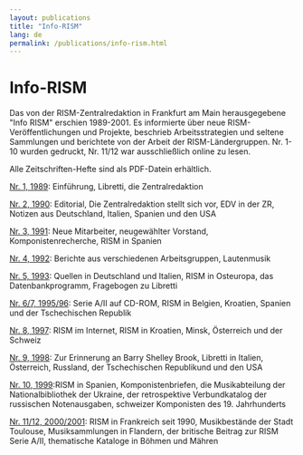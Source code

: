 ```yaml
---
layout: publications
title: "Info-RISM"
lang: de
permalink: /publications/info-rism.html
---
```


# Info-RISM

Das von der RISM-Zentralredaktion in Frankfurt am Main herausgegebene "Info RISM" erschien 1989-2001. Es informierte über neue RISM-Veröffentlichungen und Projekte, beschrieb Arbeitsstrategien und seltene Sammlungen und berichtete von der Arbeit der RISM-Ländergruppen. Nr. 1-10 wurden gedruckt, Nr. 11/12 war ausschließlich online zu lesen.

Alle Zeitschriften-Hefte sind als PDF-Datein erhältlich.



[Nr. 1, 1989](/../resources-old-website/site-content/Info-RISM/InfoRISM_01.pdf "TEXT, Info RISM 01, InfoRISM\_01.pdf, 1.4 MB"): Einführung, Libretti, die Zentralredaktion

[Nr. 2, 1990](/../resources-old-website/site-content/Info-RISM/InfoRISM_02.pdf "TEXT, Info RISM 02, InfoRISM\_02.pdf, 1.8 MB"): Editorial, Die Zentralredaktion stellt sich vor, EDV in der ZR, Notizen aus Deutschland, Italien, Spanien und den USA

[Nr. 3, 1991](/../resources-old-website/site-content/Info-RISM/InfoRISM_03.pdf "TEXT, Info RISM 03, InfoRISM\_03.pdf, 1.1 MB"): Neue Mitarbeiter, neugewählter Vorstand, Komponistenrecherche, RISM in Spanien

[Nr. 4, 1992](/../resources-old-website/site-content/Info-RISM/InfoRISM_04.pdf "TEXT, Info RISM 04, InfoRISM\_04.pdf, 664 KB"): Berichte aus verschiedenen Arbeitsgruppen, Lautenmusik

[Nr. 5, 1993](/../resources-old-website/site-content/Info-RISM/InfoRISM_05.pdf "TEXT, Info RISM 05, InfoRISM\_05.pdf, 329 KB"): Quellen in Deutschland und Italien, RISM in Osteuropa, das Datenbankprogramm, Fragebogen zu Libretti

[Nr. 6/7, 1995/96](/../resources-old-website/site-content/Info-RISM/InfoRISM_06_07.pdf "TEXT, Info RISM 06 07, InfoRISM\_06\_07.pdf, 256 KB"): Serie A/II auf CD-ROM, RISM in Belgien, Kroatien, Spanien und der Tschechischen Republik

[Nr. 8, 1997](/../resources-old-website/site-content/Info-RISM/InfoRISM_08.pdf "TEXT, Info RISM 08, InfoRISM\_08.pdf, 1.1 MB"): RISM im Internet, RISM in Kroatien, Minsk, Österreich und der Schweiz

[Nr. 9, 1998](/../resources-old-website/site-content/Info-RISM/InfoRISM_09.pdf "TEXT, Info RISM 09, InfoRISM\_09.pdf, 1.0 MB"): Zur Erinnerung an Barry Shelley Brook, Libretti in Italien, Österreich, Russland, der Tschechischen Republikund und den USA

[Nr. 10, 1999](/../resources-old-website/site-content/Info-RISM/InfoRISM_10.pdf "TEXT, Info RISM 10, InfoRISM\_10.pdf, 1.4 MB"):RISM in Spanien, Komponistenbriefen, die Musikabteilung der Nationalbibliothek der Ukraine, der retrospektive Verbundkatalog der russischen Notenausgaben, schweizer Komponisten des 19. Jahrhunderts

[Nr. 11/12, 2000/2001](/../resources-old-website/site-content/Info-RISM/InfoRISM_11_12.pdf "TEXT, Info RISM 11 12, InfoRISM\_11\_12.pdf, 330 KB"): RISM in Frankreich seit 1990, Musikbestände der Stadt Toulouse, Musiksammlungen in Flandern, der britische Beitrag zur RISM Serie A/II, thematische Kataloge in Böhmen und Mähren